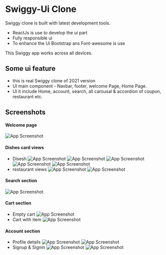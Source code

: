 
# Swiggy-Ui Clone 

Swiggy clone is built with latest development tools.


 - ReactJs is use to develop the ui part
 - Fully responsible ui 
 - To enhance the Ui Bootstrap ans Font-awesome is use

This Swiggy app works across all devices.

## Some ui feature 
 - this is real Swiggy clone of 2021 version
 - UI main component - Navbar, footer, welcome Page, Home Page.
 - UI it include Home, account, search, all carousal & accordion of coupon, restaurant etc.
 

## Screenshots
#### Welcome page 
![App Screenshot](https://bit.ly/3OwYVvI)
#### Dishes card views
- Disesh
![App Screenshot](https://github.com/airKing05/new-food-app/blob/newbranch/client/screenShort/Screenshot%202022-07-24%20at%201.29.50%20AM.png?raw=true)
![App Screenshot](https://github.com/airKing05/new-food-app/blob/newbranch/client/screenShort/Screenshot%202022-07-24%20at%201.32.47%20AM.png?raw=true)
![App Screenshot](https://github.com/airKing05/new-food-app/blob/newbranch/client/screenShort/Screenshot%202022-07-24%20at%201.33.05%20AM.png?raw=true)
![App Screenshot](https://github.com/airKing05/new-food-app/blob/newbranch/client/screenShort/Screenshot%202022-07-24%20at%201.32.01%20AM.png?raw=true)
![App Screenshot](https://github.com/airKing05/new-food-app/blob/newbranch/client/screenShort/Screenshot%202022-07-24%20at%201.32.27%20AM.png?raw=true)
- restaurant views
![App Screenshot](https://github.com/airKing05/new-food-app/blob/newbranch/client/screenShort/Screenshot%202022-07-24%20at%201.31.21%20AM.png?raw=true)
![App Screenshot](https://github.com/airKing05/new-food-app/blob/newbranch/client/screenShort/Screenshot%202022-07-24%20at%201.46.04%20AM.png?raw=true)
#### Search section
![App Screenshot](https://github.com/airKing05/new-food-app/blob/newbranch/client/screenShort/Screenshot%202022-07-24%20at%201.43.52%20AM.png?raw=true)
#### Cart section
- Empty cart
![App Screenshot](https://github.com/airKing05/new-food-app/blob/newbranch/client/screenShort/Screenshot%202022-07-24%20at%201.40.38%20AM.png?raw=true)
- Cart with item
![App Screenshot](https://github.com/airKing05/new-food-app/blob/newbranch/client/screenShort/Screenshot%202022-07-24%20at%201.41.25%20AM.png?raw=true)
#### Account section
- Profile details
![App Screenshot](https://github.com/airKing05/new-food-app/blob/newbranch/client/screenShort/Screenshot%202022-07-24%20at%201.39.07%20AM.png?raw=true)
![App Screenshot](https://github.com/airKing05/new-food-app/blob/newbranch/client/screenShort/Screenshot%202022-07-24%20at%201.39.49%20AM.png?raw=true)
- Signup & Signin
![App Screenshot](https://github.com/airKing05/new-food-app/blob/newbranch/client/screenShort/Screenshot%202022-07-24%20at%201.37.21%20AM.png?raw=true)
![App Screenshot](https://github.com/airKing05/new-food-app/blob/newbranch/client/screenShort/Screenshot%202022-07-24%20at%201.38.18%20AM.png?raw=true)

